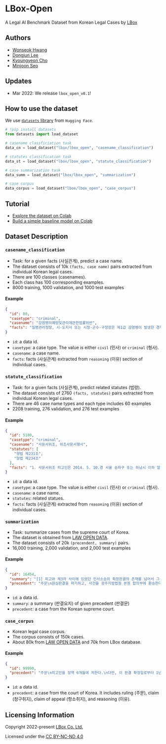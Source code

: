 # LBox-Open

A Legal AI Benchmark Dataset from Korean Legal Cases by [LBox](https://lbox.kr)

## Authors

- [Wonseok Hwang](mailto:wonseok.hwang@lbox.kr)
- [Dongjun Lee](mailto:dongjun.lee@lbox.kr)
- [Kyoungyeon Cho](mailto:kycho@lbox.kr)
- [Minjoon Seo](mailto:minjoon@lbox.kr)

## Updates

- Mar 2022: We release `lbox_open_v0.1`!

## How to use the dataset

We use [`datasets` library](https://github.com/huggingface/datasets) from `Hugging Face`.
```python
# !pip install datasets
from datasets import load_dataset

# casename classficiation task
data_cn = load_dataset("lbox/lbox_open", "casename_classification")

# statutes classification task
data_st = load_dataset("lbox/lbox_open", "statute_classification")

# case summarization task
data_summ = load_dataset("lbox/lbox_open", "summarization")

# case corpus
data_corpus = load_dataset("lbox/lbox_open", "case_corpus")
```

## Tutorial
- [Explore the dataset on Colab](https://colab.research.google.com/drive/1CNkZzOfgOfhdJ-E6BYuv61iFMZSx62AU?usp=sharing)
- [Build a simple baseline model on Colab](https://colab.research.google.com/drive/1TSzlyc8cslM_0cP-TnB0YhnUMcNd4o1h?usp=sharing)
## Dataset Description

### `casename_classification`

- Task: for a given facts (사실관계), predict a case name.
- The dataset consists of 10k `(facts, case name)` pairs extracted from individual Korean legal cases.
- There are 100 classes (casenames).
- Each class has 100 corresponding examples.
- 8000 training, 1000 validation, and 1000 test examples

#### Example

```json
{
  "id": 80,
  "casetype": "criminal",
  "casename": "감염병의예방및관리에관한법률위반",
  "facts": "질병관리청장, 시·도지사 또는 시장·군수·구청장은 제1급 감염병이 발생한 경우 감염병의 전파방지 및 예방을 위하여 감염병의심자를 적당한 장소에 일정한 기간 격리시키는 조치를 하여야 하고, 그 격리조치를 받은 사람은 이를 위반하여서는 아니 된다. 피고인은 해외에서 국내로 입국하였음을 이유로 2021. 4. 21.경 감염병의심자로 분류되었고, 같은 날 창녕군수로부터 ‘2021. 4. 21.부터 2021. 5. 5. 12:00경까지 피고인의 주거지인 경남 창녕군 B에서 격리해야 한다’는 내용의 자가격리 통지서를 수령하였다. 1. 2021. 4. 27.자 범행 그럼에도 불구하고 피고인은 2021. 4. 27. 11:20경에서 같은 날 11:59경까지 사이에 위 격리장소를 무단으로 이탈하여 자신의 승용차를 이용하여 경남 창녕군 C에 있는 ‘D’ 식당에 다녀오는 등 자가격리 조치를 위반하였다. 2. 2021. 5. 3.자 범행 피고인은 2021. 5. 3. 10:00경에서 같은 날 11:35경까지 사이에 위 격리장소를 무단으로 이탈하여 자신의 승용차를 이용하여 불상의 장소를 다녀오는 등 자가격리 조치를 위반하였다."
}
```

- `id`: a data id.
- `casetype`: a case type. The value is either `civil` (민사) or `criminal` (형사).
- `casename`: a case name.
- `facts`: facts (사실관계) extracted from `reasoning` (이유) section of individual cases.

### `statute_classification`

- Task: for a given facts (사실관계), predict related statutes (법령).
- The dataset consists of 2760 `(facts, statutes)` pairs extracted from individual Korean legal cases.
- There are 46 case name types and each type includes 60 examples
- 2208 training, 276 validation, and 276 test examples

#### Example

```json
{
  "id": 5180,
  "casetype": "criminal",
  "casename": "사문서위조, 위조사문서행사",
  "statutes": [
    "형법 제231조",
    "형법 제234조"
  ],
  "facts": "1. 사문서위조 피고인은 2014. 5. 10.경 서울 송파구 또는 하남시 이하 알 수 없는 장소에서 영수증문구용지에 검정색 볼펜을 사용하여 수신인란에 ‘A’, 일금란에 ‘오천오백육십만원정’, 내역 란에 ‘2010가합7485사건의 합의금 및 피해 보상금 완결조’, 발행일란에 ‘2014년 5월 10일’이라고 기재한 뒤, 발행인 옆에 피고인이 임의로 만들었던 B의 도장을 찍었다. 이로써 피고인은 행사할 목적으로 사실증명에 관한 사문서인 B 명의의 영수증 1장을 위조하였다. 2. 위조사문서행사 피고인은 2014. 10. 16.경 하남시 이하 알 수 없는 장소에서 피고인이 B에 대한 채무를 모두 변제하였기 때문에 B가 C회사에 채권을 양도한 것을 인정할 수 없다는 취지의 내용증명원과 함께 위와 같이 위조한 영수증 사본을 마치 진정하게 성립한 문서인 것처럼 B에게 우편으로 보냈다. 이로써 피고인은 위조한 사문서를 행사하였다."
}

```

- `id`: a data id.
- `casetype`: a case type. The value is either `civil` (민사) or `criminal` (형사).
- `casename`: a case name.
- `statutes`: related statues.
- `facts`: facts (사실관계) extracted from `reasoning` (이유) section of individual cases.

### `summarization`

- Task: summarize cases from the supreme court of Korea.
- The dataset is obtained from [LAW OPEN DATA](https://www.law.go.kr/LSO/main.do).
- The dataset consists of 20k `(precendent, summary)` pairs.
- 16,000 training, 2,000 validation, and 2,000 test examples

#### Example

```json
{
  "id": 16454,
  "summary": "[1] 피고와 제3자 사이에 있었던 민사소송의 확정판결의 존재를 넘어서 그 판결의 이유를 구성하는 사실관계들까지 법원에 현저한 사실로 볼 수는 없다. 민사재판에 있어서 이미 확정된 관련 민사사건의 판결에서 인정된 사실은 특별한 사정이 없는 한 유력한 증거가 되지만, 당해 민사재판에서 제출된 다른 증거 내용에 비추어 확정된 관련 민사사건 판결의 사실인정을 그대로 채용하기 어려운 경우에는 합리적인 이유를 설시하여 이를 배척할 수 있다는 법리도 그와 같이 확정된 민사판결 이유 중의 사실관계가 현저한 사실에 해당하지 않음을 전제로 한 것이다.\n\n\n[2] 원심이 다른 하급심판결의 이유 중 일부 사실관계에 관한 인정 사실을 그대로 인정하면서, 위 사정들이 ‘이 법원에 현저한 사실’이라고 본 사안에서, 당해 재판의 제1심 및 원심에서 다른 하급심판결의 판결문 등이 증거로 제출된 적이 없고, 당사자들도 이에 관하여 주장한 바가 없음에도 이를 ‘법원에 현저한 사실’로 본 원심판단에 법리오해의 잘못이 있다고 한 사례.",
  "precedent": "주문\n원심판결을 파기하고, 사건을 광주지방법원 본원 합의부에 환송한다.\n\n이유\n상고이유를 판단한다.\n1. 피고와 제3자 사이에 있었던 민사소송의 확정판결의 존재를 넘어서 그 판결의 이유를 구성하는 사실관계들까지 법원에 현저한 사실로 볼 수는 없다(대법원 2010. 1. 14. 선고 2009다69531 판결 참조). 민사재판에 있어서 이미 확정된 관련 민사사건의 판결에서 인정된 사실은 특별한 사정이 없는 한 유력한 증거가 되지만, 당해 민사재판에서 제출된 다른 증거 내용에 비추어 확정된 관련 민사사건 판결의 사실인정을 그대로 채용하기 어려운 경우에는 합리적인 이유를 설시하여 이를 배척할 수 있다는 법리(대법원 2018. 8. 30. 선고 2016다46338, 46345 판결 등 참조)도 그와 같이 확정된 민사판결 이유 중의 사실관계가 현저한 사실에 해당하지 않음을 전제로 한 것이다.\n2. 원심은 광주고등법원 2003나8816 판결 이유 중 ‘소외인이 피고 회사를 설립한 경위’에 관한 인정 사실, 광주지방법원 목포지원 2001가합1664 판결과 광주고등법원 2003나416 판결 이유 중 ‘피고 회사 이사회의 개최 여부’에 관한 인정 사실을 그대로 인정하면서, 위 사정들이 ‘이 법원에 현저한 사실’이라고 보았다.\n그런데 이 사건 기록에 의하면, 광주고등법원 2003나8816 판결, 광주지방법원 목포지원 2001가합1664 판결, 광주고등법원 2003나416 판결은 제1심 및 원심에서 판결문 등이 증거로 제출된 적이 없고, 당사자들도 이에 관하여 주장한 바가 없다.\n그렇다면 원심은 ‘법원에 현저한 사실’에 관한 법리를 오해한 나머지 필요한 심리를 다하지 아니한 채, 당사자가 증거로 제출하지 않고 심리가 되지 않았던 위 각 판결들에서 인정된 사실관계에 기하여 판단한 잘못이 있다. 이 점을 지적하는 상고이유 주장은 이유 있다.\n3. 그러므로 나머지 상고이유에 대한 판단을 생략한 채 원심판결을 파기하고, 사건을 다시 심리·판단하게 하기 위하여 원심법원에 환송하기로 하여, 관여 대법관의 일치된 의견으로 주문과 같이 판결한다."
}
```

- `id`: a data id.
- `summary`: a summary (판결요지) of given precedent (판결문)
- `precedent`: a case from the Korean supreme court.

### `case_corpus`

- Korean legal case corpus.
- The corpus consists of 150k cases.
- About 80k from [LAW OPEN DATA](https://www.law.go.kr/LSO/main.do) and 70k from LBox database.

#### Example

```json
{
  "id": 99990,
  "precedent": "주문\n피고인을 징역 6개월에 처한다.\n다만, 이 판결 확정일로부터 1년간 위 형의 집행을 유예한다.\n\n이유\n범 죄 사 실\n1. 사기\n피고인은 2020. 12. 15. 16:00경 경북 칠곡군 B에 있는 피해자 C이 운영하는 ‘D’에서, 마치 정상적으로 대금을 지급할 것처럼 행세하면서 피해자에게 술을 주문하였다.\n그러나 사실 피고인은 수중에 충분한 현금이나 신용카드 등 결제 수단을 가지고 있지 않아 정상적으로 대금을 지급할 의사나 능력이 없었다.\n그럼에도 피고인은 위와 같이 피해자를 기망하여 이에 속은 피해자로부터 즉석에서 합계 8,000원 상당의 술을 교부받았다.\n2. 공무집행방해\n피고인은 제1항 기재 일시·장소에서, ‘손님이 술값을 지불하지 않고 있다’는 내용의 112신고를 접수하고 현장에 출동한 칠곡경찰서 E지구대 소속 경찰관 F로부터 술값을 지불하고 귀가할 것을 권유받자, “징역가고 싶은데 무전취식했으니 유치장에 넣어 달라”고 말하면서 순찰차에 타려고 하였다. 이에 경찰관들이 수회 귀가 할 것을 재차 종용하였으나, 피고인은 경찰관들을 향해 “내가 돌로 순찰차를 찍으면 징역갑니까?, 내여경 엉덩이 발로 차면 들어갈 수 있나?”라고 말하고, 이를 제지하는 F의 가슴을 팔꿈치로 수회 밀쳐 폭행하였다.\n이로써 피고인은 경찰관의 112신고사건 처리에 관한 정당한 직무집행을 방해하였다. 증거의 요지\n1. 피고인의 판시 제1의 사실에 부합하는 법정진술\n1. 증인 G, F에 대한 각 증인신문조서\n1. 영수증\n1. 현장 사진\n법령의 적용\n1. 범죄사실에 대한 해당법조 및 형의 선택\n형법 제347조 제1항, 제136조 제1항, 각 징역형 선택\n1. 경합범가중\n형법 제37조 전단, 제38조 제1항 제2호, 제50조\n1. 집행유예\n형법 제62조 제1항\n양형의 이유\n1. 법률상 처단형의 범위: 징역 1월∼15년\n2. 양형기준에 따른 권고형의 범위\n가. 제1범죄(사기)\n[유형의 결정]\n사기범죄 > 01. 일반사기 > [제1유형] 1억 원 미만\n[특별양형인자]\n- 감경요소: 미필적 고의로 기망행위를 저지른 경우 또는 기망행위의 정도가 약한 경우, 처벌불원\n[권고영역 및 권고형의 범위]\n특별감경영역, 징역 1월∼1년\n[일반양형인자] 없음\n나. 제2범죄(공무집행방해)\n[유형의 결정]\n공무집행방해범죄 > 01. 공무집행방해 > [제1유형] 공무집행방해/직무강요\n[특별양형인자]\n- 감경요소: 폭행·협박·위계의 정도가 경미한 경우\n[권고영역 및 권고형의 범위]\n감경영역, 징역 1월∼8월\n[일반양형인자]\n- 감경요소: 심신미약(본인 책임 있음)\n다. 다수범죄 처리기준에 따른 권고형의 범위: 징역 1월∼1년4월(제1범죄 상한 + 제2범죄 상한의 1/2)\n3. 선고형의 결정: 징역 6월에 집행유예 1년\n만취상태에서 식당에서 소란을 피웠고, 112신고로 출동한 경찰관이 여러 차례 귀가를 종용하였음에도 이를 거부하고 경찰관의 가슴을 밀친 점 등을 종합하면 죄책을 가볍게 볼 수 없으므로 징역형을 선택하되, 평소 주량보다 훨씬 많은 술을 마신 탓에 제정신을 가누지 못해 저지른 범행으로 보이고 폭행 정도가 매우 경미한 점, 피고인이 술이 깬 후 자신의 경솔한 언동을 깊이 반성하면서 재범하지 않기 위해 정신건강의학과의 치료 및 상담을 받고 있는 점, 식당 업주에게 피해를 변상하여 용서를 받은 점, 피고인의 나이와 가족관계 등의 사정을 참작하여 형의 집행을 유예하고, 범행 경위와 범행 후 피고인의 태도 등에 비추어 볼 때 재범의 위험성은 그다지 우려하지 않아도 될 것으로 보여 보호관찰 등 부수처분은 부과하지 않음.\n이상의 이유로 주문과 같이 판결한다."
}
```

- `id`: a data id.
- `precedent`: a case from the court of Korea. It includes ruling (주문), claim (청구취지), claim of appeal (항소취지), and
  reasoning (이유).

## Licensing Information

Copyright 2022-present [LBox Co. Ltd.](https://lbox.kr/)

Licensed under the [CC BY-NC-ND 4.0](https://creativecommons.org/licenses/by-nc-nd/4.0/)
